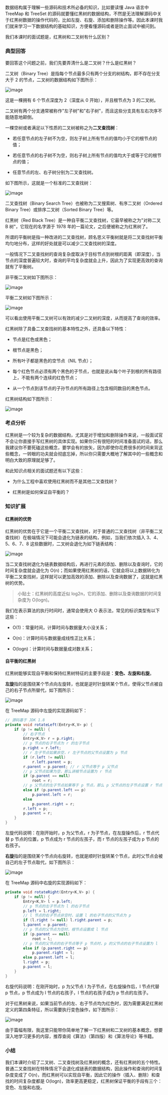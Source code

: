 数据结构属于理解一些源码和技术所必备的知识，比如要读懂 Java 语言中 TreeMap 和 TreeSet 的源码就要懂红黑树的数据结构，不然是无法理解源码中关于红黑树数据的操作代码的，比如左旋、右旋、添加和删除操作等。因此本课时我们就来学习一下数据结构的基础知识，方便看懂源码或者是防止面试中被问到。

我们本课时的面试题是，红黑树和二叉树有什么区别？

### 典型回答

要回答这个问题之前，我们先要弄清什么是二叉树？什么是红黑树？

二叉树（Binary Tree）是指每个节点最多只有两个分支的树结构，即不存在分支大于 2 的节点，二叉树的数据结构如下图所示：

<Image alt="image" src="https://s0.lgstatic.com/i/image/M00/21/37/CgqCHl7p1giALPJdAAA9HlzQhz8713.png"/>

这是一棵拥有 6 个节点深度为 2（深度从 0 开始），并且根节点为 3 的二叉树。

二叉树有两个分支通常被称作"左子树"和"右子树"，而且这些分支具有左右次序不能随意地颠倒。

一棵空树或者满足以下性质的二叉树被称之为**二叉查找树**：

* 若任意节点的左子树不为空，则左子树上所有节点的值均小于它的根节点的值；

* 若任意节点的右子树不为空，则右子树上所有节点的值均大于或等于它的根节点的值；

* 任意节点的左、右子树分别为二叉查找树。

如下图所示，这就是一个标准的二叉查找树：

<Image alt="image" src="https://s0.lgstatic.com/i/image/M00/21/38/CgqCHl7p1o2AD2B1AABAMGFwUAs699.png"/>

二叉查找树（Binary Search Tree）也被称为二叉搜索树、有序二叉树（Ordered Binary Tree）或排序二叉树（Sorted Binary Tree）等。

红黑树（Red Black Tree）是一种自平衡二叉查找树，它最早被称之为"对称二叉 B 树"，它现在的名字源于 1978 年的一篇论文，之后便被称之为红黑树了。

所谓的平衡树是指一种改进的二叉查找树，顾名思义平衡树就是将二叉查找树平衡均匀地分布，这样的好处就是可以减少二叉查找树的深度。

一般情况下二叉查找树的查询复杂度取决于目标节点到树根的距离（即深度），当节点的深度普遍较大时，查询的平均复杂度就会上升，因此为了实现更高效的查询就有了平衡树。

非平衡二叉树如下图所示：

<Image alt="image" src="https://s0.lgstatic.com/i/image/M00/21/2C/Ciqc1F7p1piAYHGAAABOcycxnUY851.png"/>

平衡二叉树如下图所示：

<Image alt="image" src="https://s0.lgstatic.com/i/image/M00/21/38/CgqCHl7p1qCAYIL5AABORFVaJ_E571.png"/>

可以看出使用平衡二叉树可以有效的减少二叉树的深度，从而提高了查询的效率。

红黑树除了具备二叉查找树的基本特性之外，还具备以下特性：

* 节点是红色或黑色；

* 根节点是黑色；

* 所有叶子都是黑色的空节点（NIL 节点）；

* 每个红色节点必须有两个黑色的子节点，也就是说从每个叶子到根的所有路径上，不能有两个连续的红色节点；

* 从一个节点到该节点的子孙节点的所有路径上包含相同数目的黑色节点。

红黑树结构如下图所示：

<Image alt="image" src="https://s0.lgstatic.com/i/image/M00/21/38/CgqCHl7p1q2ANRAbAADvqVSROHE030.png"/>

### 考点分析

红黑树是一个较为复杂的数据结构，尤其是对于增加和删除操作来说，一般面试官不会让你直接手写红黑树的具体实现。如果你只有很短的时间准备面试的话，那么我建议你不要死磕这些概念，要学会有的放矢，因为即使你花费很多的时间来背这些概念，一转眼的功夫就会彻底忘掉，所以你只需要大概地了解其中的一些概念和明白大致的原理就足够了。

和此知识点相关的面试题还有以下这些：

* 为什么工程中喜欢使用红黑树而不是其他二叉查找树？

* 红黑树是如何保证自平衡的？

### 知识扩展

#### 红黑树的优势

红黑树的优势在于它是一个平衡二叉查找树，对于普通的二叉查找树（非平衡二叉查找树）在极端情况下可能会退化为链表的结构，例如，当我们依次插入 3、4、5、6、7、8 这些数据时，二叉树会退化为如下链表结构：

<Image alt="image" src="https://s0.lgstatic.com/i/image/M00/21/2C/Ciqc1F7p1raAA54FAABNRmDFu94908.png"/>

当二叉查找树退化为链表数据结构后，再进行元素的添加、删除以及查询时，它的时间复杂度就会退化为 O(n)；而如果使用红黑树的话，它就会将以上数据转化为平衡二叉查找树，这样就可以更加高效的添加、删除以及查询数据了，这就是红黑树的优势。
> 小贴士：红黑树的高度近似 log2n，它的添加、删除以及查询数据的时间复杂度为 O(logn)。

我们在表示算法的执行时间时，通常会使用大 O 表示法，常见的标识类型有以下这些：

* O(1)：常量时间，计算时间与数据量大小没关系；

* O(n)：计算时间与数据量成线性正比关系；

* O(logn)：计算时间与数据量成对数关系；

#### 自平衡的红黑树

红黑树能够实现自平衡和保持红黑树特征的主要手段是：**变色、左旋和右旋**。

**左旋**指的是围绕某个节点向左旋转，也就是逆时针旋转某个节点，使得父节点被自己的右子节点所替代，如下图所示：

<Image alt="image" src="https://s0.lgstatic.com/i/image/M00/21/2D/Ciqc1F7p1sCAAVsAAACkC6fB4TE240.png"/>

在 TreeMap 源码中左旋的实现源码如下：

```java
// 源码基于 JDK 1.8
private void rotateLeft(Entry<K,V> p) {
    if (p != null) {
        // 右子节点
        Entry<K,V> r = p.right; 
        // p 节点的右子节点为 r 的左子节点
        p.right = r.left;
        // r 左子节点如果非空，r 左子节点的父节点设置为 p 节点
        if (r.left != null) 
            r.left.parent = p; 
        r.parent = p.parent; // r 父节点等于 p 父节点
        // p 父节点如果为空，那么讲根节点设置为 r 节点
        if (p.parent == null)
            root = r;
        // p 父节点的左子节点如果等于 p 节点，那么 p 父节点的左子节点设置 r 节点
        else if (p.parent.left == p)
            p.parent.left = r;
        else
            p.parent.right = r;
        r.left = p; 
        p.parent = r;
    }
}
```

左旋代码说明：在刚开始时，p 为父节点，r 为子节点，在左旋操作后，r 节点代替 p 节点的位置，p 节点成为 r 节点的左孩子，而 r 节点的左孩子成为 p 节点的右孩子。

**右旋**指的是围绕某个节点向右旋转，也就是顺时针旋转某个节点，此时父节点会被自己的左子节点取代，如下图所示：

<Image alt="image" src="https://s0.lgstatic.com/i/image/M00/21/2D/Ciqc1F7p1suAH4G9AACoLoWsW64383.png"/>

在 TreeMap 源码中右旋的实现源码如下：

```java
private void rotateRight(Entry<K,V> p) {
    if (p != null) {
        Entry<K,V> l = p.left;
        // p 节点的左子节点为 l 的右子节点
        p.left = l.right;
        // l 节点的右子节点非空时，设置 l 的右子节点的父节点为 p
        if (l.right != null) l.right.parent = p;
        l.parent = p.parent;
        // p 节点的父节点为空时，根节点设置成 l 节点
        if (p.parent == null)
            root = l;
        // p 节点的父节点的右子节点等于 p 节点时，p 的父节点的右子节点设置为 l
        else if (p.parent.right == p)
            p.parent.right = l;
        else p.parent.left = l;
        l.right = p;
        p.parent = l;
    }
}
```

右旋代码说明：在刚开始时，p 为父节点 l 为子节点，在右旋操作后，l 节点代替 p 节点，p 节点成为 l 节点的右孩子，l 节点的右孩子成为 p 节点的左孩子。

对于红黑树来说，如果当前节点的左、右子节点均为红色时，因为需要满足红黑树定义的第四条特征，所以需要执行变色操作，如下图所示：

<Image alt="image" src="https://s0.lgstatic.com/i/image/M00/21/38/CgqCHl7p1tOAGG5hAABjt5_gQjg041.png"/>

由于篇幅有限，我这里只能带你简单地了解一下红黑树和二叉树的基本概念，想要深入地学习更多的内容，推荐查阅《算法》（第四版）和《算法导论》等书籍。

### 小结

我们本课时介绍了二叉树、二叉查找树及红黑树的概念，还有红黑树的五个特性。普通二叉查找树在特殊情况下会退化成链表的数据结构，因此操作和查询的时间复杂度变成了 O(n)，而红黑树可以实现自平衡，因此它的操作（插入、删除）和查找的时间复杂度都是 O(logn)，效率更高更稳定，红黑树保证平衡的手段有三个：变色、左旋和右旋。
